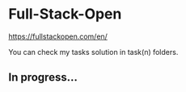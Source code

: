 # Full-Stack-Open
https://fullstackopen.com/en/

You can check my tasks solution in task(n) folders.

## In progress...

